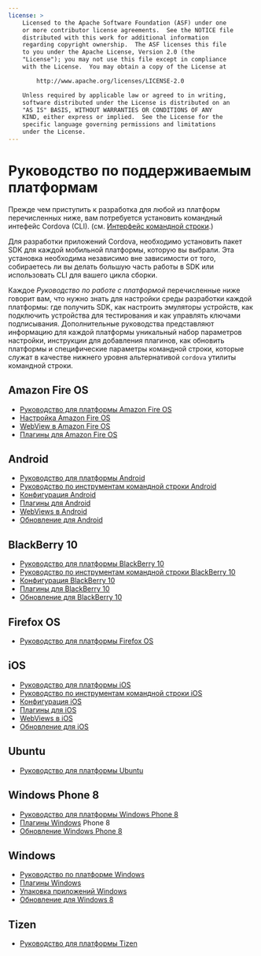 ```yaml
---
license: >
    Licensed to the Apache Software Foundation (ASF) under one
    or more contributor license agreements.  See the NOTICE file
    distributed with this work for additional information
    regarding copyright ownership.  The ASF licenses this file
    to you under the Apache License, Version 2.0 (the
    "License"); you may not use this file except in compliance
    with the License.  You may obtain a copy of the License at

        http://www.apache.org/licenses/LICENSE-2.0

    Unless required by applicable law or agreed to in writing,
    software distributed under the License is distributed on an
    "AS IS" BASIS, WITHOUT WARRANTIES OR CONDITIONS OF ANY
    KIND, either express or implied.  See the License for the
    specific language governing permissions and limitations
    under the License.
---
```


# Руководство по поддерживаемым платформам

Прежде чем приступить к разработка для любой из платформ перечисленных ниже, вам потребуется установить командный интефейс Cordova (CLI). (см. <a href="../cli/index.html">Интерфейс командной строки</a>.)

Для разработки приложений Cordova, необходимо установить пакет SDK для каждой мобильной платформы, которую вы выбрали. Эта установка необходима независимо вне зависимости от того, собираетесь ли вы делать большую часть работы в SDK или использовать CLI для вашего цикла сборки.

Каждое *Руководство по работе с платформой* перечисленные ниже говорит вам, что нужно знать для настройки среды разработки каждой платформы: где получить SDK, как настроить эмуляторы устройств, как подключить устройства для тестирования и как управлять ключами подписывания. Дополнительные руководства представляют информацию для каждой платформы уникальный набор параметров настройки, инструкции для добавления плагинов, как обновить платформы и специфические параметры командной строки, которые служат в качестве нижнего уровня альтернативой `cordova` утилиты командной строки.

## Amazon Fire OS

*   <a href="amazonfireos/index.html">Руководство для платформы Amazon Fire OS</a>
*   <a href="amazonfireos/config.html">Настройка Amazon Fire OS</a>
*   <a href="amazonfireos/webview.html">WebView в Amazon Fire OS</a>
*   <a href="amazonfireos/plugin.html">Плагины для Amazon Fire OS</a>

## Android

*   <a href="android/index.html">Руководство для платформы Android</a>
*   <a href="android/tools.html">Руководство по инструментам командной строки Android</a>
*   <a href="android/config.html">Конфигурация Android</a>
*   <a href="android/plugin.html">Плагины для Android</a>
*   <a href="android/webview.html">WebViews в Android</a>
*   <a href="android/upgrade.html">Обновление для Android</a>

## BlackBerry 10

*   <a href="blackberry10/index.html">Руководство для платформы BlackBerry 10</a>
*   <a href="blackberry10/tools.html">Руководство по инструментам командной строки BlackBerry 10</a>
*   <a href="blackberry10/config.html">Конфигурация BlackBerry 10</a>
*   <a href="blackberry10/plugin.html">Плагины для BlackBerry 10</a>
*   <a href="blackberry10/upgrade.html">Обновление для BlackBerry 10</a>

## Firefox OS

*   <a href="firefoxos/index.html">Руководство для платформы Firefox OS</a>

## iOS

*   <a href="ios/index.html">Руководство для платформы iOS</a>
*   <a href="ios/tools.html">Руководство по инструментам командной строки iOS</a>
*   <a href="ios/config.html">Конфигурация iOS</a>
*   <a href="ios/plugin.html">Плагины для iOS</a>
*   <a href="ios/webview.html">WebViews в iOS</a>
*   <a href="ios/upgrade.html">Обновление для iOS</a>

## Ubuntu

*   <a href="ubuntu/index.html">Руководство для платформы Ubuntu</a>

## Windows Phone 8

*   <a href="wp8/index.html">Руководство для платформы Windows Phone 8</a>
*   <a href="win8/plugin.html">Плагины Windows</a> Phone 8
*   <a href="wp8/upgrade.html">Обновление Windows Phone 8</a>

## Windows

*   <a href="win8/index.html">Руководство по платформе Windows</a>
*   <a href="win8/plugin.html">Плагины Windows</a>
*   <a href="win8/packaging.html">Упаковка приложений Windows</a>
*   <a href="win8/upgrading.html">Обновление для Windows 8</a>

## Tizen

*   <a href="tizen/index.html">Руководство для платформы Tizen</a>